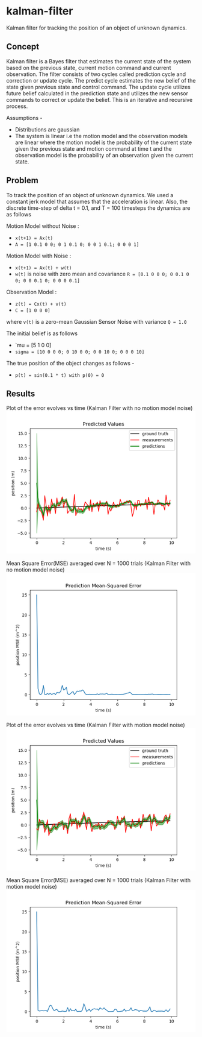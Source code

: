 # kalman-filter

Kalman filter for tracking the position of an object of unknown dynamics. 

## Concept 

Kalman filter is a Bayes filter that estimates the current state of the system based on the previous state, current motion command and current observation. The filter consists of two cycles called prediction cycle and correction or update cycle. The predict cycle estimates the new belief of the state given previous state and control command. The update cycle utilizes future belief calculated in the prediction state and utilizes the new sensor commands to correct or update the belief. This is an iterative and recursive process. 

Assumptions - 
- Distributions are gaussian 
- The system is linear i.e the motion model and the observation models are linear where the motion model is the probability of the current state given the previous state and motion command at time t and the observation model is the probability of an observation given the current state. 

## Problem 

To track the position of an object of unknown dynamics. We used a constant jerk model that assumes that the acceleration is linear. Also, the discrete time-step of delta t = 0.1, and T = 100 timesteps the dynamics are as follows 

Motion Model without Noise : 
* `x(t+1) = Ax(t)`
* `A = [1 0.1 0 0; 0 1 0.1 0; 0 0 1 0.1; 0 0 0 1]`

Motion Model with Noise : 
* `x(t+1) = Ax(t) + w(t)`
* `w(t)` is noise with zero mean and covariance 
`R = [0.1 0 0 0; 0 0.1 0 0; 0 0 0.1 0; 0 0 0 0.1]`

Observation Model : 
* `z(t) = Cx(t) + v(t)`
* `C = [1 0 0 0]` 

where `v(t)` is a zero-mean Gaussian Sensor Noise with variance `Q = 1.0` 

The initial belief is as follows 
* `mu = [5 1 0 0]
* `sigma = [10 0 0 0; 0 10 0 0; 0 0 10 0; 0 0 0 10]` 

The true position of the object changes as follows - 
* `p(t) = sin(0.1 * t) with p(0) = 0` 

## Results 

Plot of the error evolves vs time (Kalman Filter with no motion model noise)
![plot of error vs time](/Figure_1.png)

Mean Square Error(MSE) averaged over N = 1000 trials (Kalman Filter with no motion model noise)
![MSE](/Figure_1-1.png)

Plot of the error evolves vs time (Kalman Filter with motion model noise)
![plot of error vs time](/Figure_1-2.png)

Mean Square Error(MSE) averaged over N = 1000 trials (Kalman Filter with motion model noise)
![MSE](/Figure_1-3.png)
 <!-- `$z = x + y$`.

`$$a^2 + b^2 = c^2$$`

`$$\begin{vmatrix}a & b\\
c & d
\end{vmatrix}=ad-bc$$`

A = 
![filename](https://latex.codecogs.com/gif.latex?%5Cbegin%7Bbmatrix%7D%201%20%26%200.1%20%26%200%20%26%200%5C%5C%200%20%26%201%20%26%200.1%20%26%200%5C%5C%200%20%26%200%20%26%201%20%26%200.1%5C%5C%200%20%26%200%20%26%200%20%26%201%20%5Cend%7Bbmatrix%7D)
 -->
